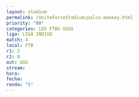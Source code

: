 ```yaml
---
layout: stadium
permalink: /UniteForzeStadium/palco-mankey.html
priority: "80"
categories: LD5 FTBS GGGS
liga: LIGA INDIGO
match: 4
local: FTB
r1: 2
r2: 0
out: GGG
stream: 
hora: 
fecha: 
ronda: "5"
---
```

